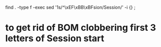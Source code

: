find . -type f -exec sed '1s/^\xEF\xBB\xBFsion/Session/' -i {} \;
# to get rid of BOM clobbering first 3 letters of Session start
